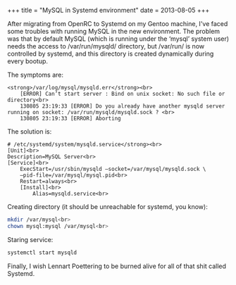 +++
title = "MySQL in Systemd environment"
date = 2013-08-05
+++

After migrating from OpenRC to Systemd on my Gentoo machine, I've faced some troubles with running MySQL in the new environment. The problem was that by default MySQL (which is running under the ‘mysql’ system user) needs the access to /var/run/mysqld/ directory, but /var/run/ is now controlled by systemd, and this directory is created dynamically during every bootup.

The symptoms are:
```
<strong>/var/log/mysql/mysqld.err</strong><br>
	[ERROR] Can’t start server : Bind on unix socket: No such file or directory<br>
	130805 23:19:33 [ERROR] Do you already have another mysqld server running on socket: /var/run/mysqld/mysqld.sock ? <br>
	130805 23:19:33 [ERROR] Aborting
```

The solution is:
```
# /etc/systemd/system/mysqld.service</strong><br>
[Unit]<br>
Description=MySQL Server<br>
[Service]<br>
	ExecStart=/usr/sbin/mysqld –socket=/var/mysql/mysqld.sock \
	–pid-file=/var/mysql/mysql.pid<br>
	Restart=always<br>
	[Install]<br>
		Alias=mysqld.service<br>

```

Creating directory (it should be unreachable for systemd, you know):
```bash
mkdir /var/mysql<br>
chown mysql:mysql /var/mysql<br>
```

Staring service:
```bash
systemctl start mysqld
```

Finally, I wish Lennart Poettering to be burned alive for all of that shit called Systemd.
